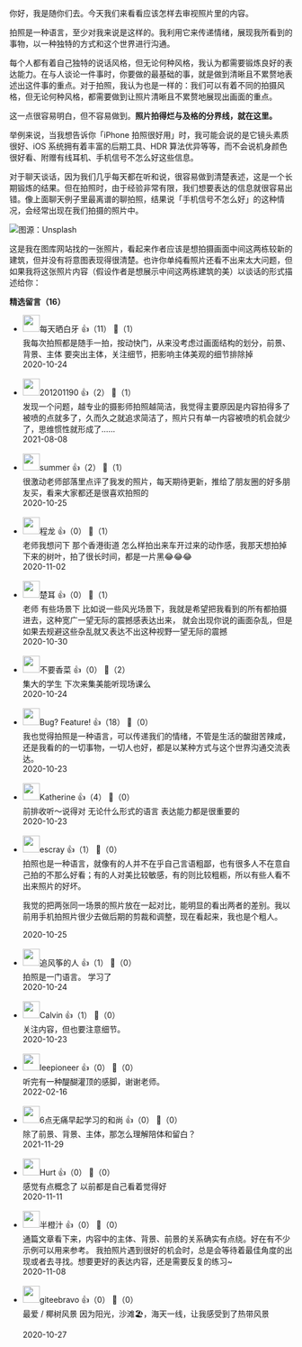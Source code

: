 你好，我是随你们去。今天我们来看看应该怎样去审视照片里的内容。

拍照是一种语言，至少对我来说是这样的。我利用它来传递情绪，展现我所看到的事物，以一种独特的方式和这个世界进行沟通。

每个人都有着自己独特的说话风格，但无论何种风格，我认为都需要锻炼良好的表达能力。在与人谈论一件事时，你要做的最基础的事，就是做到清晰且不累赘地表述出这件事的重点。对于拍照，我认为也是一样的：我们可以有着不同的拍摄风格，但无论何种风格，都需要做到让照片清晰且不累赘地展现出画面的重点。

这一点很容易明白，但不容易做到。**照片拍得烂与及格的分界线，就在这里。**

举例来说，当我想告诉你「iPhone 拍照很好用」时，我可能会说的是它镜头素质很好、iOS 系统拥有着丰富的后期工具、HDR 算法优异等等，而不会说机身颜色很好看、附赠有线耳机、手机信号不怎么好这些信息。

对于聊天谈话，因为我们几乎每天都在听和说，很容易做到清楚表述，这是一个长期锻炼的结果。但在拍照时，由于经验非常有限，我们想要表达的信息就很容易出错。像上面聊天例子里最离谱的聊拍照，结果说「手机信号不怎么好」的这种情况，会经常出现在我们拍摄的照片中。

![](https://static001.geekbang.org/resource/image/92/3b/9282683f8a674b3b0b5aac29cee5f03b.png?wh=1920%2A1280 "图源：Unsplash")

这是我在图库网站找的一张照片，看起来作者应该是想拍摄画面中间这两栋较新的建筑，但并没有将意图表现得很清楚。也许你单纯看照片还看不出来太大问题，但如果我将这张照片内容（假设作者是想展示中间这两栋建筑的美）以谈话的形式描述给你：
<div><strong>精选留言（16）</strong></div><ul>
<li><img src="https://static001.geekbang.org/account/avatar/00/0f/54/9a/76c0af70.jpg" width="30px"><span>每天晒白牙</span> 👍（11） 💬（1）<div>我每次拍照都是随手一拍，按动快门，从来没考虑过画面结构的划分，前景、背景、主体
要突出主体，关注细节，把影响主体美观的细节排除掉</div>2020-10-24</li><br/><li><img src="https://thirdwx.qlogo.cn/mmopen/vi_32/Q0j4TwGTfTJpV4icqACLuuiaPjLuODzWP9iaFsPF63DCP1gs2jtjB0bCTmemb2ltO69HqS0EAoCkLrXKNZfOEVJKA/132" width="30px"><span>201201190</span> 👍（2） 💬（1）<div>发现一个问题，越专业的摄影师拍照越简洁，我觉得主要原因是内容拍得多了被喷的点就多了，久而久之就追求简洁了，照片只有单一内容被喷的机会就少了，思维惯性就形成了……</div>2021-08-08</li><br/><li><img src="https://static001.geekbang.org/account/avatar/00/0f/42/46/274d8dcc.jpg" width="30px"><span>summer</span> 👍（2） 💬（1）<div>很激动老师部落里点评了我发的照片，每天期待更新，推给了朋友圈的好多朋友买，看来大家都还是很喜欢拍照的</div>2020-10-25</li><br/><li><img src="https://static001.geekbang.org/account/avatar/00/11/45/8e/83bac3bb.jpg" width="30px"><span>程龙</span> 👍（0） 💬（1）<div>老师我想问下 那个香港街道 怎么样拍出来车开过来的动作感，我那天想拍掉下来的树叶，拍了很长时间，都是一片黑😂😂😂</div>2020-11-02</li><br/><li><img src="https://static001.geekbang.org/account/avatar/00/10/4c/b0/f22017b0.jpg" width="30px"><span>楚耳</span> 👍（0） 💬（1）<div>老师 有些场景下 比如说一些风光场景下，我就是希望把我看到的所有都拍摄进去，这种宽广一望无际的震撼感表达出来， 就会出现你说的画面杂乱，但是如果去规避这些杂乱就又表达不出这种视野一望无际的震撼</div>2020-10-30</li><br/><li><img src="https://static001.geekbang.org/account/avatar/00/22/78/eb/62e539fd.jpg" width="30px"><span>不要香菜</span> 👍（0） 💬（2）<div>集大的学生 下次来集美能听现场课么</div>2020-10-24</li><br/><li><img src="https://static001.geekbang.org/account/avatar/00/11/c4/f3/92f654f1.jpg" width="30px"><span>Bug? Feature!</span> 👍（18） 💬（0）<div>我也觉得拍照是一种语言，可以传递我们的情绪，不管是生活的酸甜苦辣咸，还是我看的的一切事物，一切人也好，都是以某种方式与这个世界沟通交流表达。</div>2020-10-23</li><br/><li><img src="https://static001.geekbang.org/account/avatar/00/1f/c3/08/74807039.jpg" width="30px"><span>Katherine</span> 👍（4） 💬（0）<div>前排收听～说得对 无论什么形式的语言 表达能力都是很重要的</div>2020-10-23</li><br/><li><img src="https://static001.geekbang.org/account/avatar/00/0f/92/6d/becd841a.jpg" width="30px"><span>escray</span> 👍（1） 💬（0）<div>拍照也是一种语言，就像有的人并不在乎自己言语粗鄙，也有很多人不在意自己拍的不那么好看；有的人对美比较敏感，有的则比较粗粝，所以有些人看不出来照片的好坏。

我觉的把两张同一场景的照片放在一起对比，能明显的看出两者的差别。我以前用手机拍照片很少去做后期的剪裁和调整，现在看起来，我也是个粗人。</div>2020-10-25</li><br/><li><img src="https://static001.geekbang.org/account/avatar/00/16/b4/94/2796de72.jpg" width="30px"><span>追风筝的人</span> 👍（1） 💬（0）<div>拍照是一门语言。 学习了</div>2020-10-24</li><br/><li><img src="https://static001.geekbang.org/account/avatar/00/10/9c/af/05eeb5e9.jpg" width="30px"><span>Calvin</span> 👍（1） 💬（0）<div>关注内容，但也要注意细节。</div>2020-10-23</li><br/><li><img src="https://static001.geekbang.org/account/avatar/00/0f/a0/66/a64553a1.jpg" width="30px"><span>leepioneer</span> 👍（0） 💬（0）<div>听完有一种醍醐灌顶的感脚，谢谢老师。</div>2022-02-16</li><br/><li><img src="https://static001.geekbang.org/account/avatar/00/19/fd/58/1af629c7.jpg" width="30px"><span>6点无痛早起学习的和尚</span> 👍（0） 💬（0）<div>除了前景、背景、主体，那怎么理解陪体和留白？</div>2021-11-29</li><br/><li><img src="https://static001.geekbang.org/account/avatar/00/10/09/42/1f762b72.jpg" width="30px"><span>Hurt</span> 👍（0） 💬（0）<div>感觉有点概念了 以前都是自己看着觉得好</div>2020-11-11</li><br/><li><img src="https://static001.geekbang.org/account/avatar/00/16/8d/0e/5e97bbef.jpg" width="30px"><span>半橙汁</span> 👍（0） 💬（0）<div>通篇文章看下来，内容中的主体、背景、前景的关系确实有点绕。好在有不少示例可以用来参考。
我拍照片遇到很好的机会时，总是会等待着最佳角度的出现或者去寻找。想要更好的表达内容，还是需要反复的练习~</div>2020-11-08</li><br/><li><img src="https://static001.geekbang.org/account/avatar/00/0f/56/ea/32608c44.jpg" width="30px"><span>giteebravo</span> 👍（0） 💬（0）<div>
最爱 &#47; 椰树风景
因为阳光，沙滩🏖️，海天一线，让我感受到了热带风景
</div>2020-10-27</li><br/>
</ul>